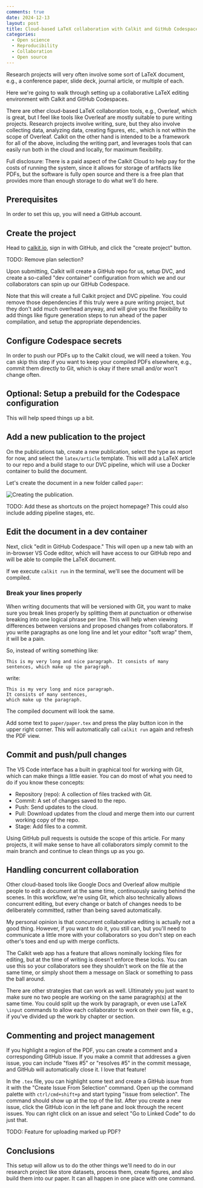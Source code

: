```yaml
---
comments: true
date: 2024-12-13
layout: post
title: Cloud-based LaTeX collaboration with Calkit and GitHub Codespaces
categories:
  - Open science
  - Reproducibility
  - Collaboration
  - Open source
---
```


Research projects will very often involve some sort of LaTeX document,
e.g., a conference paper, slide deck, journal article,
or multiple of each.

Here we're going to walk through setting up a collaborative LaTeX editing
environment with Calkit and GitHub Codespaces.

There are other cloud-based LaTeX collaboration tools,
e.g., Overleaf, which is great,
but I feel like tools like Overleaf are
mostly suitable to pure writing projects.
Research projects involve writing, sure,
but they also involve collecting data,
analyzing data, creating figures, etc.,
which is not within the scope of Overleaf.
Calkit on the other hand is intended to be a framework for all of the above,
including the writing part,
and leverages tools that can easily run both in the cloud and locally,
for maximum flexibility.

Full disclosure: There is a paid aspect of the Calkit Cloud
to help pay for the costs of running the system,
since it allows for storage of artifacts like PDFs,
but the software is fully open source and there is a free plan
that provides more than enough storage to do what we'll do here.

## Prerequisites

In order to set this up, you will need a GitHub account.

## Create the project

Head to [calkit.io](https://calkit.io),
sign in with GitHub,
and click the "create project" button.

TODO: Remove plan selection?

Upon submitting, Calkit will create a GitHub repo for us,
setup DVC,
and create a so-called "dev container" configuration from
which we and our collaborators can spin up our GitHub Codespace.

Note that this will create a full Calkit project and DVC pipeline.
You could remove those dependencies if this truly were a pure writing
project,
but they don't add much overhead anyway,
and will give you the flexibility to add things like figure generation
steps to run ahead of the paper compilation,
and setup the appropriate dependencies.

## Configure Codespace secrets

In order to push our PDFs up to the Calkit cloud,
we will need a token.
You can skip this step if you want to keep your compiled PDFs elsewhere,
e.g., commit them directly to Git,
which is okay if there small and/or won't change often.

## Optional: Setup a prebuild for the Codespace configuration

This will help speed things up a bit.

## Add a new publication to the project

On the publications tab,
create a new publication,
select the type as report for now,
and select the `latex/article` template.
This will add a LaTeX article to our repo and a build stage to our
DVC pipeline,
which will use a Docker container to build the document.

Let's create the document in a new folder called `paper`:

![Creating the publication.](TODO)

TODO: Add these as shortcuts on the project homepage?
This could also include adding pipeline stages, etc.

## Edit the document in a dev container

Next, click "edit in GitHub Codespace."
This will open up a new tab with an in-browser VS Code
editor, which will have access to our GitHub repo
and will be able to compile the LaTeX document.

If we execute `calkit run` in the terminal,
we'll see the document will be compiled.

### Break your lines properly

When writing documents that will be versioned with Git,
you want to make sure you break lines properly
by splitting them at punctuation or otherwise breaking into one
logical phrase per line.
This will help when viewing differences between versions
and proposed changes from collaborators.
If you write paragraphs as one long line and let your editor "soft wrap"
them,
it will be a pain.

So, instead of writing something like:

```
This is my very long and nice paragraph. It consists of many sentences, which make up the paragraph.
```

write:

```
This is my very long and nice paragraph.
It consists of many sentences,
which make up the paragraph.
```

The compiled document will look the same.

Add some text to `paper/paper.tex` and press the play button icon
in the upper right corner.
This will automatically call `calkit run` again and refresh the PDF view.

## Commit and push/pull changes

The VS Code interface has a built in graphical tool for working with Git,
which can make things a little easier.
You can do most of what you need to do if you know these concepts:

- Repository (repo): A collection of files tracked with Git.
- Commit: A set of changes saved to the repo.
- Push: Send updates to the cloud.
- Pull: Download updates from the cloud and merge them into our current
  working copy of the repo.
- Stage: Add files to a commit.

Using GitHub pull requests is outside the scope of this article.
For many projects,
it will make sense to have all collaborators simply commit
to the main branch and continue to clean things up as you go.

## Handling concurrent collaboration

Other cloud-based tools like Google Docs and Overleaf
allow multiple people to edit a document at the same time,
continuously saving behind the scenes.
In this workflow, we're using Git,
which also technically allows concurrent editing,
but every change or batch of changes needs to be deliberately committed,
rather than being saved automatically.

My personal opinion is that concurrent collaborative editing is
actually not a good thing.
However, if you want to do it,
you still can,
but you'll need to communicate a little more with your collaborators
so you don't step on each other's toes and end up with merge conflicts.

The Calkit web app has a feature that allows nominally locking files for
editing,
but at the time of writing is doesn't enforce these locks.
You can use this so your collaborators see they shouldn't
work on the file at the same time,
or simply shoot them a message on Slack or something to pass the ball around.

There are other strategies that can work as well.
Ultimately you just want to make sure no two people are working on the same
paragraph(s) at the same time.
You could split up the work by paragraph,
or even use LaTeX `\input` commands to allow each collaborator to work
on their own file, e.g.,
if you've divided up the work by chapter or section.

## Commenting and project management

If you highlight a region of the PDF, you can create a comment
and a corresponding GitHub issue.
If you make a commit that addresses a given issue,
you can include "fixes #5" or "resolves #5" in the commit message,
and GitHub will automatically close it.
I love that feature!

In the `.tex` file, you can highlight some text and create a GitHub
issue from it with the "Create Issue From Selection" command.
Open up the command palette with `ctrl/cmd+shift+p` and
start typing "issue from selection".
The command should show up at the top of the list.
After you create a new issue,
click the GitHub icon in the left pane and look through the recent issues.
You can right click on an issue and select "Go to Linked Code" to do just
that.

TODO: Feature for uploading marked up PDF?

## Conclusions

This setup will allow us to do the other things we'll
need to do in our research project like store datasets,
process them, create figures,
and also build them into our paper.
It can all happen in one place with one command.
